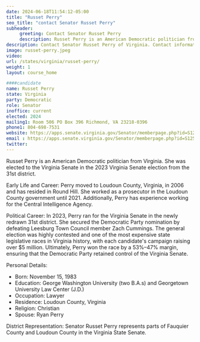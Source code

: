 ```yaml
---
date: 2024-06-18T11:54:12-05:00
title: "Russet Perry"
seo_title: "contact Senator Russet Perry"
subheader:
     greeting: Contact Senator Russet Perry
     description: Russet Perry is an American Democratic politician from Virginia. She was elected to the Virginia Senate in the 2023 Virginia Senate election from the 31st district.
description: Contact Senator Russet Perry of Virginia. Contact information for Russet Perry includes email address, phone number, and mailing address.
image: russet-perry.jpeg
video:
url: /states/virginia/russet-perry/
weight: 1
layout: course_home

####candidate
name: Russet Perry
state: Virginia
party: Democratic
role: Senator
inoffice: current
elected: 2024
mailing1: Room 506 PO Box 396 Richmond, VA 23218-0396
phone1: 804-698-7531
website: https://apps.senate.virginia.gov/Senator/memberpage.php?id=S125/
email : https://apps.senate.virginia.gov/Senator/memberpage.php?id=S125/
twitter: 
---
```

Russet Perry is an American Democratic politician from Virginia. She was elected to the Virginia Senate in the 2023 Virginia Senate election from the 31st district.

Early Life and Career:
Perry moved to Loudoun County, Virginia, in 2006 and has resided in Round Hill. She worked as a prosecutor in the Loudoun County government until 2021. Additionally, Perry has experience working for the Central Intelligence Agency.

Political Career:
In 2023, Perry ran for the Virginia Senate in the newly redrawn 31st district. She secured the Democratic Party nomination by defeating Leesburg Town Council member Zach Cummings. The general election was highly contested and one of the most expensive state legislative races in Virginia history, with each candidate's campaign raising over $5 million. Ultimately, Perry won the race by a 53%–47% margin, ensuring that the Democratic Party retained control of the Virginia Senate.

Personal Details:
- Born: November 15, 1983
- Education: George Washington University (two B.A.s) and Georgetown University Law Center (J.D.)
- Occupation: Lawyer
- Residence: Loudoun County, Virginia
- Religion: Christian
- Spouse: Ryan Perry

District Representation:
Senator Russet Perry represents parts of Fauquier County and Loudoun County in the Virginia State Senate.
